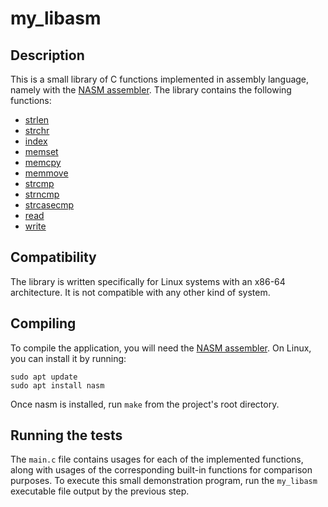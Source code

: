 # my_libasm

## Description

This is a small library of C functions implemented in assembly language, namely with the [NASM assembler](https://en.wikipedia.org/wiki/Netwide_Assembler). The library contains the following functions:

- [strlen](https://man7.org/linux/man-pages/man3/strlen.3.html)
- [strchr](https://man7.org/linux/man-pages/man3/strchr.3.html)
- [index](https://man7.org/linux/man-pages/man3/index.3.html)
- [memset](https://man7.org/linux/man-pages/man3/memset.3.html)
- [memcpy](https://man7.org/linux/man-pages/man3/memcpy.3.html)
- [memmove](https://man7.org/linux/man-pages/man3/memmove.3.html)
- [strcmp](https://man7.org/linux/man-pages/man3/strcmp.3.html)
- [strncmp](https://man7.org/linux/man-pages/man3/strcmp.3.html)
- [strcasecmp](https://man7.org/linux/man-pages/man3/strcasecmp.3.html)
- [read](https://man7.org/linux/man-pages/man2/read.2.html)
- [write](https://man7.org/linux/man-pages/man2/write.2.html)

## Compatibility

The library is written specifically for Linux systems with an x86-64 architecture. It is not compatible with any other kind of system.

## Compiling

To compile the application, you will need the [NASM assembler](https://en.wikipedia.org/wiki/Netwide_Assembler). On Linux, you can install it by running:

```
sudo apt update
sudo apt install nasm
```
Once nasm is installed, run `make` from the project's root directory.

## Running the tests

The `main.c` file contains usages for each of the implemented functions, along with usages of the corresponding built-in functions for comparison purposes. To execute this small demonstration program, run the `my_libasm` executable file output by the previous step.

